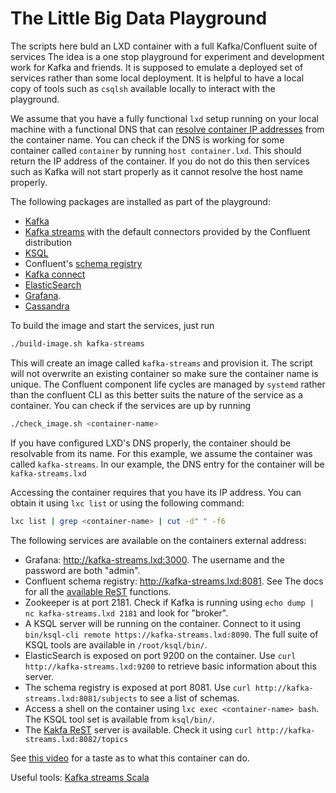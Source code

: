 # The Little Big Data Playground

The scripts here buld an LXD container with a full Kafka/Confluent suite of
services  The idea is a one stop playground for experiment and development work
for Kafka and friends. It is supposed to emulate a deployed set of services
rather than some local deployment. It is helpful to have a local copy of tools
such as `csqlsh` available locally to interact with the playground.

We assume that you have a fully functional `lxd` setup
running on your local machine with a functional DNS that can [resolve container
IP addresses](https://discuss.linuxcontainers.org/t/dns-for-lxc-containers/235)
from the container name. You can check if the DNS is working for some container
called `container` by running `host container.lxd`. This should return the
IP address of the container. If you do not do this then services such as Kafka
will not start properly as it cannot resolve the host name properly.

The following packages are installed as part of the playground:

* [Kafka](https://kafka.apache.org/)
* [Kafka streams](https://kafka.apache.org/documentation/streams/) with the default connectors provided by the Confluent distribution
* [KSQL](https://github.com/confluentinc/ksql)
* Confluent's [schema registry](https://github.com/confluentinc/schema-registry)
* [Kafka connect](https://docs.confluent.io/current/connect/)
* [ElasticSearch](https://www.elastic.co/)
* [Grafana](https://grafana.com/).
* [Cassandra](http://cassandra.apache.org/)

To build the image and start the services, just run

```bash
./build-image.sh kafka-streams
```
This will create an image called `kafka-streams` and provision it. The script
will not overwrite an existing container so make sure the container name is
unique. The Confluent component life cycles are managed by `systemd` rather than
the confluent CLI as this better suits the nature of the service as a container.
You can check if the services are up by running

```bash
./check_image.sh <container-name>
```
If you have configured LXD's DNS properly, the container should be resolvable
from its name. For this example, we assume the container was called `kafka-streams`.
In our example, the DNS entry for the container will be `kafka-streams.lxd`

Accessing the container requires that you have its IP address. You can obtain
it using `lxc list` or using the following command:

```bash
lxc list | grep <container-name> | cut -d" " -f6
```

The following services are available on the containers external address:

* Grafana: http://kafka-streams.lxd:3000. The username and the password are both "admin".
* Confluent schema registry: http://kafka-streams.lxd:8081. See The docs for all
the [available ReST](https://docs.confluent.io/current/schema-registry/docs/intro.html#quickstart) functions.
* Zookeeper is at port 2181. Check if Kafka is running using `echo dump | nc kafka-streams.lxd 2181` and look for "broker".
* A KSQL server will be running on the container. Connect to it using `bin/ksql-cli remote https://kafka-streams.lxd:8090`. The full suite of KSQL tools are available in `/root/ksql/bin/`.
* ElasticSearch is exposed on port 9200 on the container. Use `curl http://kafka-streams.lxd:9200` to retrieve basic information about this server.
* The schema registry is exposed at port 8081. Use `curl http://kafka-streams.lxd:8081/subjects` to
 see a list of schemas.
* Access a shell on the container using `lxc exec <container-name> bash`. The
KSQL tool set is available from `ksql/bin/`.
* The [Kakfa ReST](https://github.com/confluentinc/kafka-rest) server is available.
Check it using `curl http://kafka-streams.lxd:8082/topics`

See [this video](https://www.youtube.com/embed/A45uRzJiv7I) for a taste as to
what this container can do.

Useful tools: [Kafka streams Scala](https://github.com/lightbend/kafka-streams-scala)
